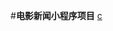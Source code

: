 #**电影新闻小程序项目**
[c](https://cdn2.jianshu.io/assets/web/qingteng-be381813e92784a4c01c608834f76eb2.png)
